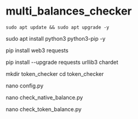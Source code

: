 # multi_balances_checker

```sudo apt update && sudo apt upgrade -y```

sudo apt install python3 python3-pip -y

pip install web3 requests

pip install --upgrade requests urllib3 chardet

mkdir token_checker
cd token_checker

nano config.py

nano check_native_balance.py

nano check_token_balance.py



